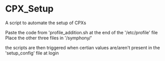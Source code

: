 # CPX_Setup

A script to automate the setup of CPXs

Paste the code from 'profile_addition.sh at the end of the '/etc/profile' file
Place the other three files in '/symphony/'

the scripts are then triggered when certian values are/aren't present in the 'setup_config' file at login
